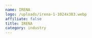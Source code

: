 ```yaml
---
name: IRENA
logo: /uploads/irena-1-1024x383.webp
affiliate: false
title: IRENA
category: industry
---
```

